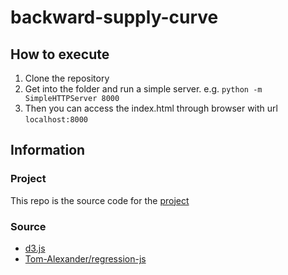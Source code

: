 # backward-supply-curve

## How to execute
1. Clone the repository
2. Get into the folder and run a simple server. e.g. `python -m SimpleHTTPServer 8000`
3. Then you can access the index.html through browser with url `localhost:8000`

## Information
### Project
This repo is the source code for the [project](https://docs.google.com/document/d/14SxMTeG9VJA25Zqedmd5lwpZN_vcf8avyECohRtULug/edit)

### Source
* [d3.js](https://github.com/d3/d3)
* [Tom-Alexander/regression-js](https://github.com/Tom-Alexander/regression-js)
